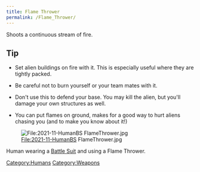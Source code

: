```yaml
---
title: Flame Thrower
permalink: /Flame_Thrower/
---
```


Shoots a continuous stream of fire.

## Tip

- Set alien buildings on fire with it. This is especially useful where
  they are tightly packed.

<!-- -->

- Be careful not to burn yourself or your team mates with it.

<!-- -->

- Don't use this to defend your base. You may kill the alien, but you'll
  damage your own structures as well.

<!-- -->

- You can put flames on ground, makes for a good way to hurt aliens
  chasing you (and to make you know about it!)

<figure>
<img src="2021-11-HumanBS_FlameThrower.jpg"
title="File:2021-11-HumanBS FlameThrower.jpg" />
<figcaption><a href="File:2021-11-HumanBS">File:2021-11-HumanBS</a>
FlameThrower.jpg</figcaption>
</figure>

Human wearing a [Battle Suit](Battlesuit "wikilink") and using a Flame
Thrower.

[Category:Humans](Category:Humans "wikilink")
[Category:Weapons](Category:Weapons "wikilink")
